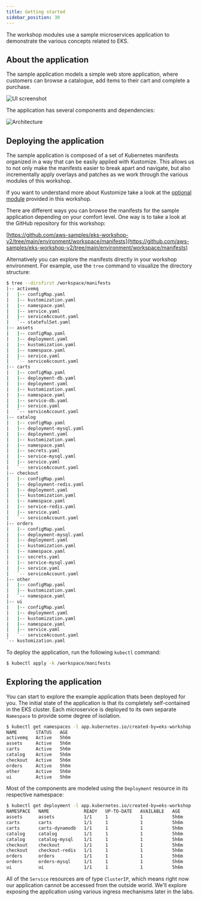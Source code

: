 ```yaml
---
title: Getting started
sidebar_position: 30
---
```


The workshop modules use a sample microservices application to demonstrate the various concepts related to EKS.

## About the application

The sample application models a simple web store application, where customers can browse a catalogue, add items to their cart and complete a purchase.

![UI screenshot](https://github.com/niallthomson/microservices-demo/raw/master/docs/images/screenshot.png)

The application has several components and dependencies:

![Architecture](https://github.com/niallthomson/microservices-demo/raw/master/docs/images/architecture.png)

## Deploying the application

The sample application is composed of a set of Kubernetes manifests organized in a way that can be easily applied with Kustomize. This allows us to not only make the manifests easier to break apart and navigate, but also incrementally apply overlays and patches as we work through the various modules of this workshop.

If you want to understand more about Kustomize take a look at the [optional module](./kustomize.md) provided in this workshop.

There are different ways you can browse the manifests for the sample application depending on your comfort level. One way is to take a look at the GitHub repository for this workshop:

  [https://github.com/aws-samples/eks-workshop-v2/tree/main/environment/workspace/manifests](https://github.com/aws-samples/eks-workshop-v2/tree/main/environment/workspace/manifests)

Alternatively you can explore the manifests directly in your workshop environment. For example, use the `tree` command to visualize the directory structure:

```bash
$ tree --dirsfirst /workspace/manifests
|-- activemq
|   |-- configMap.yaml
|   |-- kustomization.yaml
|   |-- namespace.yaml
|   |-- service.yaml
|   |-- serviceAccount.yaml
|   `-- statefulSet.yaml
|-- assets
|   |-- configMap.yaml
|   |-- deployment.yaml
|   |-- kustomization.yaml
|   |-- namespace.yaml
|   |-- service.yaml
|   `-- serviceAccount.yaml
|-- carts
|   |-- configMap.yaml
|   |-- deployment-db.yaml
|   |-- deployment.yaml
|   |-- kustomization.yaml
|   |-- namespace.yaml
|   |-- service-db.yaml
|   |-- service.yaml
|   `-- serviceAccount.yaml
|-- catalog
|   |-- configMap.yaml
|   |-- deployment-mysql.yaml
|   |-- deployment.yaml
|   |-- kustomization.yaml
|   |-- namespace.yaml
|   |-- secrets.yaml
|   |-- service-mysql.yaml
|   |-- service.yaml
|   `-- serviceAccount.yaml
|-- checkout
|   |-- configMap.yaml
|   |-- deployment-redis.yaml
|   |-- deployment.yaml
|   |-- kustomization.yaml
|   |-- namespace.yaml
|   |-- service-redis.yaml
|   |-- service.yaml
|   `-- serviceAccount.yaml
|-- orders
|   |-- configMap.yaml
|   |-- deployment-mysql.yaml
|   |-- deployment.yaml
|   |-- kustomization.yaml
|   |-- namespace.yaml
|   |-- secrets.yaml
|   |-- service-mysql.yaml
|   |-- service.yaml
|   `-- serviceAccount.yaml
|-- other
|   |-- configMap.yaml
|   |-- kustomization.yaml
|   `-- namespace.yaml
|-- ui
|   |-- configMap.yaml
|   |-- deployment.yaml
|   |-- kustomization.yaml
|   |-- namespace.yaml
|   |-- service.yaml
|   `-- serviceAccount.yaml
`-- kustomization.yaml
```

To deploy the application, run the following `kubectl` command:

```bash timeout=300 wait=30
$ kubectl apply -k /workspace/manifests
```

## Exploring the application

You can start to explore the example application thats been deployed for you. The initial state of the application is that its completely self-contained in the EKS cluster. Each microservice is deployed to its own separate `Namespace` to provide some degree of isolation.

```bash
$ kubectl get namespaces -l app.kubernetes.io/created-by=eks-workshop
NAME       STATUS   AGE
activemq   Active   5h6m
assets     Active   5h6m
carts      Active   5h6m
catalog    Active   5h6m
checkout   Active   5h6m
orders     Active   5h6m
other      Active   5h6m
ui         Active   5h6m
```

Most of the components are modeled using the `Deployment` resource in its respective namespace:

```bash
$ kubectl get deployment -l app.kubernetes.io/created-by=eks-workshop -A
NAMESPACE   NAME             READY   UP-TO-DATE   AVAILABLE   AGE
assets      assets           1/1     1            1           5h6m
carts       carts            1/1     1            1           5h6m
carts       carts-dynamodb   1/1     1            1           5h6m
catalog     catalog          1/1     1            1           5h6m
catalog     catalog-mysql    1/1     1            1           5h6m
checkout    checkout         1/1     1            1           5h6m
checkout    checkout-redis   1/1     1            1           5h6m
orders      orders           1/1     1            1           5h6m
orders      orders-mysql     1/1     1            1           5h6m
ui          ui               1/1     1            1           5h6m
```

All of the `Service` resources are of type `ClusterIP`, which means right now our application cannot be accessed from the outside world. We'll explore exposing the application using various ingress mechanisms later in the labs.
